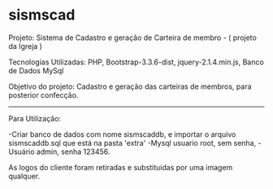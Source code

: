 # sismscad

Projeto: Sistema de Cadastro e geração de Carteira de membro - ( projeto da Igreja )

Tecnologias Utilizadas: PHP, Bootstrap-3.3.6-dist, jquery-2.1.4.min.js, Banco de Dados MySql

Objetivo do projeto: Cadastro e geração das carteiras de membros, para posterior confecção.

----

Para Utilização:

-Criar banco de dados com nome sismscaddb, e importar o arquivo sismscaddb.sql que está na pasta 'extra'
-Mysql usuario root, sem senha, 
-Usuário admin, senha 123456.

As logos do cliente foram retiradas e substituidas por uma imagem qualquer.
